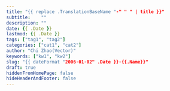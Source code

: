 ```yaml
---
title: "{{ replace .TranslationBaseName "-" " " | title }}"
subtitle:    ""
description: ""
date: {{ .Date }}
lastmod: {{ .Date }}
tags: ["tag1", "tag2"]
categories: ["cat1", "cat2"]
author: "Chi Zhao(Vector)"
keywords: ["kw1", "kw2"]
slug: "{{ dateFormat "2006-01-02" .Date }}-{{.Name}}"
draft: true
hiddenFromHomePage: false
hideHeaderAndFooter: false
---
```



<!--more-->
